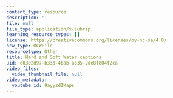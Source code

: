 ```yaml
---
content_type: resource
description: ''
file: null
file_type: application/x-subrip
learning_resource_types: []
license: https://creativecommons.org/licenses/by-nc-sa/4.0/
ocw_type: OCWFile
resourcetype: Other
title: Hard and Soft Water captions
uid: e0302d97-b33d-4bab-a635-2de8f804f2ca
video_files:
  video_thumbnail_file: null
video_metadata:
  youtube_id: 9ayyzdIKaps
---
```

